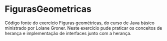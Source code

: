 # FigurasGeometricas
Código fonte do exercício Figuras geométricas, do curso de Java básico ministrado por Loiane Groner.
Neste exercício pude praticar os conceitos de herança e implementação de interfaces junto com a herança.
